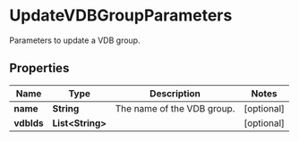 

# UpdateVDBGroupParameters

Parameters to update a VDB group.

## Properties

| Name | Type | Description | Notes |
|------------ | ------------- | ------------- | -------------|
|**name** | **String** | The name of the VDB group. |  [optional] |
|**vdbIds** | **List&lt;String&gt;** |  |  [optional] |



